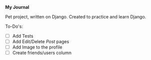 **My Journal**

Pet project, written on Django. Created to practice and learn Django.

To-Do's:
- [ ] Add Tests
- [ ] Add Edit/Delete _Post_ pages 
- [ ] Add Image to the profile
- [ ] Create friends/users column
